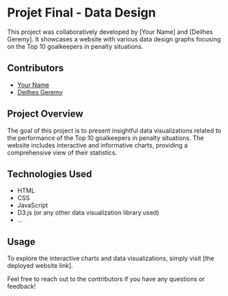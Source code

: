 # Projet Final - Data Design

This project was collaboratively developed by [Your Name] and [Deilhes Geremy]. It showcases a website with various data design graphs focusing on the Top 10 goalkeepers in penalty situations.

## Contributors

- [Your Name](link-to-your-profile)
- [Deilhes Geremy](link-to-deilhes-geremy-profile)

## Project Overview

The goal of this project is to present insightful data visualizations related to the performance of the Top 10 goalkeepers in penalty situations. The website includes interactive and informative charts, providing a comprehensive view of their statistics.

## Technologies Used

- HTML
- CSS
- JavaScript
- D3.js (or any other data visualization library used)
- ...

## Usage

To explore the interactive charts and data visualizations, simply visit [the deployed website link].

Feel free to reach out to the contributors if you have any questions or feedback!

